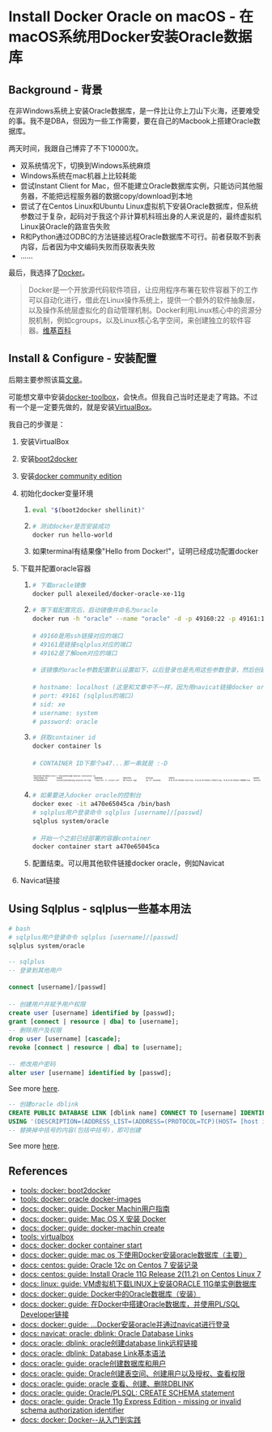 # Install Docker Oracle on macOS - 在macOS系统用Docker安装Oracle数据库

## Background - 背景

在非Windows系统上安装Oracle数据库，是一件比让你上刀山下火海，还要难受的事。我不是DBA，但因为一些工作需要，要在自己的Macbook上搭建Oracle数据库。

两天时间，我跟自己博弈了不下10000次。

* 双系统情况下，切换到Windows系统麻烦
* Windows系统在mac机器上比较耗能
* 尝试Instant Client for Mac，但不能建立Oracle数据库实例，只能访问其他服务器，不能把远程服务器的数据copy/download到本地
* 尝试了在Centos Linux和Ubuntu Linux虚拟机下安装Oracle数据库，但系统参数过于复杂，起码对于我这个非计算机科班出身的人来说是的，最终虚拟机Linux装Oracle的路宣告失败
* R和Python通过ODBC的方法链接远程Oracle数据库不可行。前者获取不到表内容，后者因为中文编码失败而获取表失败
* …...

最后，我选择了[Docker](https://yeasy.gitbooks.io/docker_practice/content/introduction/what.html)。

> Docker是一个开放源代码软件项目，让应用程序布署在软件容器下的工作可以自动化进行，借此在Linux操作系统上，提供一个额外的软件抽象层，以及操作系统层虚拟化的自动管理机制。Docker利用Linux核心中的资源分脱机制，例如cgroups，以及Linux核心名字空间，来创建独立的软件容器。[维基百科](https://zh.wikipedia.org/zh-cn/Docker_(%E8%BB%9F%E9%AB%94))

## Install & Configure - 安装配置

后期主要参照该篇[文章](https://www.jianshu.com/p/14000d16915c)。

可能想文章中安装[docker-toolbox](http://mirrors.aliyun.com/docker-toolbox/mac/docker-toolbox/?spm=a2c1q.8351553.0.0.dn1SYR)，会快点。但我自己当时还是走了弯路。不过有一个是一定要先做的，就是安装[VirtualBox](https://www.virtualbox.org/wiki/Downloads)。

我自己的步骤是：

1. 安装VirtualBox

2. 安装[boot2docker](https://github.com/boot2docker/osx-installer/releases)

3. 安装[docker community edition](https://www.docker.com/community-edition)

4. 初始化docker变量环境

   1. ```bash
      eval "$(boot2docker shellinit)"
      ```

   2. ```bash
      # 测试docker是否安装成功
      docker run hello-world
      ```

   3. 如果terminal有结果像"Hello from Docker!"，证明已经成功配置docker

5. 下载并配置oracle容器

   1. ```bash
      # 下载oracle镜像
      docker pull alexeiled/docker-oracle-xe-11g
      ```

   2. ```bash
      # 等下载配置完后，启动镜像并命名为oracle
      docker run -h "oracle" --name "oracle" -d -p 49160:22 -p 49161:1521 -p 49162:8080 alexeiled/docker-oracle-xe-11g

      # 49160是用ssh链接对应的端口
      # 49161是链接sqlplus对应的端口
      # 49162是了解oem对应的端口

      # 该镜像的oracle参数配置默认设置如下，以后登录也是先用这些参数登录，然后创建其他用户

      # hostname: localhost (这里和文章中不一样，因为用navicat链接docker oracle不需要ip)
      # port: 49161 (sqlplus的端口)
      # sid: xe
      # username: system
      # password: oracle
      ```

   3. ```bash
      # 获取container id
      docker container ls

      # CONTAINER ID下那个a47...那一串就是 :-D
      ```

      ![如图](https://github.com/howardch1993/howardchunghc/blob/master/Markdown/images/20180210_00.png?raw=true)

   4. ```bash
      # 如果要进入docker oracle的控制台
      docker exec -it a470e65045ca /bin/bash
      # sqlplus用户登录命令 sqlplus [username]/[passwd]
      sqlplus system/oracle

      # 开始一个之前已经部署的容器container
      docker container start a470e65045ca
      ```

   5. 配置结束。可以用其他软件链接docker oracle，例如Navicat

6. Navicat链接


## Using Sqlplus - sqlplus一些基本用法

```bash
# bash
# sqlplus用户登录命令 sqlplus [username]/[passwd]
sqlplus system/oracle
```

```sql
-- sqlplus
-- 登录到其他用户

connect [username]/[passwd]

-- 创建用户并赋予用户权限
create user [username] identified by [passwd];
grant [connect | resource | dba] to [username];
-- 删除用户及权限
drop user [username] [cascade];
revoke [connect | resource | dba] to [username];

-- 修改用户密码
alter user [username] identified by [passwd];

```

See more [here](http://blog.csdn.net/jiangxinyu/article/details/9624721).

```sql
-- 创建oracle dblink
CREATE PUBLIC DATABASE LINK [dblink name] CONNECT TO [username] IDENTIFIED BY "[passwd]"
USING '(DESCRIPTION=(ADDRESS_LIST=(ADDRESS=(PROTOCOL=TCP)(HOST= [host ip])(PORT=1521)))(CONNECT_DATA=(SERVICE_NAME= [sid] )))';
-- 替换掉中括号的内容(包括中括号)，即可创建
```

See more [here](http://zero696295.iteye.com/blog/721971).

## References

- [tools: docker: boot2docker](https://github.com/boot2docker/osx-installer/releases)
- [tools: docker: oracle docker-images](https://github.com/oracle/docker-images/tree/master/OracleDatabase)
- [docs: docker: guide: Docker Machin用户指南](http://liuhong1happy.lofter.com/post/1cdb27c8_60292ee)
- [docs: docker: guide: Mac OS X 安装 Docker](http://www.widuu.com/docker/installation/mac.html)
- [docs: docker: guide: docker-machin create](https://docs.docker-cn.com/machine/reference/create/)
- [tools: virtualbox](https://www.virtualbox.org/wiki/Downloads)
- [docs: docker: docker container start](https://docs.docker.com/engine/reference/commandline/container_start/)
- [docs: docker: guide: mac os 下使用Docker安装oracle数据库（主要）](https://www.jianshu.com/p/14000d16915c)
- [docs: centos: guide: Oracle 12c on Centos 7 安装记录](https://dotblogs.com.tw/jamesfu/2016/02/02/oracle12c_install)
- [docs: centos: guide: Install Oracle 11G Release 2(11.2) on Centos Linux 7](http://dbaora.com/install-oracle-11g-release-2-11-2-on-centos-linux-7/)
- [docs: linux: guide: VM虚拟机下载LINUX上安装ORACLE 11G单实例数据库](http://blog.csdn.net/haibusuanyun/article/details/12433731)
- [docs: docker: guide: Docker中的Oracle数据库（安装）](http://blog.csdn.net/yidu_fanchen/article/details/75568748)
- [docs: docker: guide: 在Docker中搭建Oracle数据库，并使用PL/SQL Developer链接](http://blog.csdn.net/qq_17518433/article/details/72835844)
- [docs: docker: guide: ...Docker安装oracle并通过navicat进行登录](http://www.cnblogs.com/LiQ0116/p/6980301.html)
- [docs: navicat: oracle: dblink: Oracle Database Links](https://www2.navicat.com/manual/online_manual/en/navicat/mac_manual/DatabaseLinksOracle.html)
- [docs: oracle: dblink: oracle创建database link远程链接](http://blog.csdn.net/tianping168/article/details/4069975)
- [docs: oracle: dblink: Database Link基本语法](http://zero696295.iteye.com/blog/721971)
- [docs: oracle: guide: oracle创建数据库和用户](https://www.jianshu.com/p/9589a29f9705)
- [docs: oracle: guide: Oracle创建表空间、创建用户以及授权、查看权限](http://blog.csdn.net/jiangxinyu/article/details/9624721)
- [docs: oracle: guide: oracle 查看、创建、删除DBLINK](http://blog.csdn.net/home_zhang/article/details/8575668)
- [docs: oracle: guide: Oracle/PLSQL: CREATE SCHEMA statement](https://www.techonthenet.com/oracle/schemas/create_schema_statement.php)
- [docs: oracle: guide: Oracle 11g Express Edition - missing or invalid schema authorization identifier](https://dba.stackexchange.com/questions/160517/oracle-11g-express-edition-missing-or-invalid-schema-authorization-identifier)
- [docs: docker: Docker--从入门到实践](https://yeasy.gitbooks.io/docker_practice/content/)

